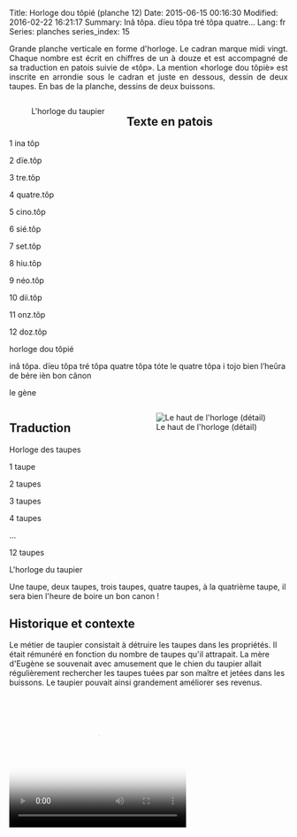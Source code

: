 Title: Horloge dou tôpié (planche 12)
Date: 2015-06-15 00:16:30
Modified: 2016-02-22 16:21:17
Summary: Inâ tôpa. dïeu tôpa tré tôpa quatre…
Lang: fr
Series: planches
series_index: 15

<p style="text-align:justify;">Grande planche verticale en forme d'horloge. Le cadran marque midi vingt. Chaque nombre est écrit en chiffres de un à douze et est accompagné de sa traduction en patois suivie de «tôp». La mention «horloge dou tôpiè» est inscrite en arrondie sous le cadran et juste en dessous, dessin de deux taupes. En bas de la planche, dessins de deux buissons.</p>

<div style="display: table; clear: both;"></div>

<figure class="image-block" style="float: left;">
  <img alt="" src="{static}/images/planche_12.png">
  <figcaption style="max-width: 176px">L'horloge du taupier</figcaption>
</figure>

## Texte en patois

1 ina tôp

2 dïe.tôp

3 tre.tôp

4 quatre.tôp

5 cino.tôp

6 sié.tôp

7 set.tôp

8 hiu.tôp

9 néo.tôp

10 dii.tôp

11 onz.tôp

12 doz.tôp

horloge dou tôpié

inâ tôpa. dïeu tôpa tré tôpa quatre tôpa tóte le quatre tôpa i tojo bien l’heûra de bére ièn bon cânon

le gène

<div style="clear:both"></div>

<figure class="image-block" style="float: right;">
  <img alt="Le haut de l&#x27;horloge (détail)" src="{static}/images/planche_12_haut_detoure.png">
  <figcaption style="max-width: 407px">Le haut de l&#x27;horloge (détail)</figcaption>
</figure>

## Traduction

Horloge des taupes

1 taupe

2 taupes

3 taupes

4 taupes

…

12 taupes

L'horloge du taupier

Une taupe, deux taupes, trois taupes, quatre taupes, à la quatrième
taupe, il sera bien l'heure de boire un bon canon !

## Historique et contexte

Le métier de taupier consistait à détruire les taupes dans les
propriétés. Il était rémunéré en fonction du nombre de taupes qu'il
attrapait. La mère d'Eugène se souvenait avec amusement que le chien
du taupier allait régulièrement rechercher les taupes tuées par son
maître et jetées dans les buissons. Le taupier pouvait ainsi
grandement améliorer ses revenus.

<video width="320" height="240" controls
  poster="{static}/images/thumbnails/video_12.jpg">
  <source src="https://d1njpgd0ygatdn.cloudfront.net/video_12.mp4" type="video/mp4">
</video>
